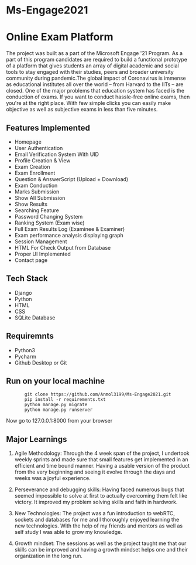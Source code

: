 # Ms-Engage2021

# Online Exam Platform

The project was built as a part of the Microsoft Engage '21 Program. As a part of this program candidates are required to build a functional prototype of a platform that gives students an array of digital academic and social tools to stay engaged with their studies, peers and broader university community during pandemic.The global impact of Coronavirus is immense as educational institutes all over the world – from Harvard to the IITs – are closed. One of the major problems that education system has faced is the conduction of exams. If you want to conduct hassle-free online exams, then you're at the right place. With few simple clicks you can easily make objective as well as subjective exams in less than five minutes.
         
         
## Features Implemented
* Homepage
* User Authentication
* Email Verification System With UID
* Profile Creation & View
* Exam Creation
* Exam Enrollment
* Question & AnswerScript (Upload + Download)
* Exam Conduction
* Marks Submission
* Show All Submission
* Show Results
* Searching Feature
* Password Changing System
* Ranking System (Exam wise)
* Full Exam Results Log (Examinee & Examiner)
* Exam performance analysis displaying graph
* Session Management
* HTML For Check Output from Database
* Proper UI Implemented
* Contact page

## Tech Stack
* Django
* Python
* HTML
* CSS
* SQLite Database

## Requiremnts 
* Python3 
* Pycharm 
* Github Desktop or Git 

## Run on your local machine

           git clone https://github.com/Anmol3199/Ms-Engage2021.git
           pip install -r requirements.txt
           python manage.py migrate
           python manage.py runserver
           
          
  Now go to 127.0.0.1:8000 from your browser
  
 ## Major Learnings
 
1) Agile Methodology: Through the 4 week span of the project, I undertook weekly sprints and made sure that small features get implemented in an efficient and time bound manner. Having a usable version of the product from the very beginning and seeing it evolve through the days and weeks was a joyful experience.

2) Perseverance and debugging skills: Having faced numerous bugs that seemed impossible to solve at first to actually overcoming them felt like victory. It improved my problem solving skills and faith in hardwork.

3) New Technologies: The project was a fun introduction to webRTC, sockets and databases for me and I thoroughly enjoyed learning the new technologies. With the help of my friends and mentors as well as self study I was able to grow my knowledge.

4) Growth mindset: The sessions as well as the project taught me that our skills can be improved and having a growth mindset helps one and their organization in the long run.


 
